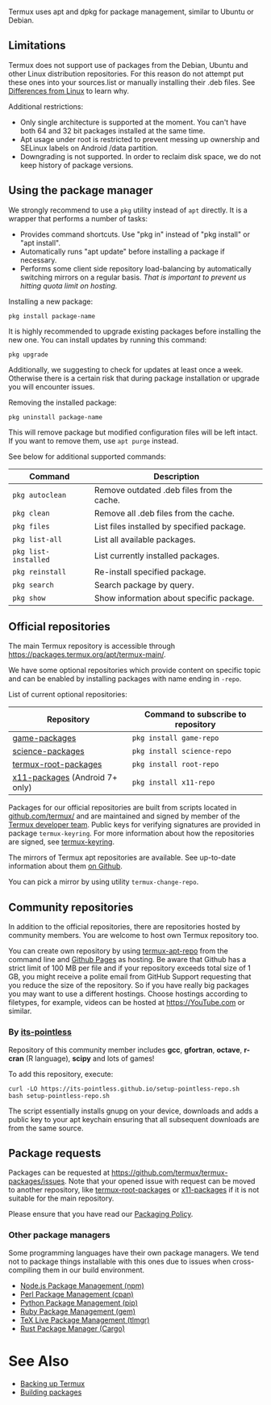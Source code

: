 Termux uses apt and dpkg for package management, similar to Ubuntu or
Debian.

## Limitations

Termux does not support use of packages from the Debian, Ubuntu and
other Linux distribution repositories. For this reason do not attempt
put these ones into your sources.list or manually installing their .deb
files. See [Differences from Linux](Differences_from_Linux)
to learn why.

Additional restrictions:

- Only single architecture is supported at the moment. You can't have
  both 64 and 32 bit packages installed at the same time.
- Apt usage under root is restricted to prevent messing up ownership and
  SELinux labels on Android /data partition.
- Downgrading is not supported. In order to reclaim disk space, we do
  not keep history of package versions.

## Using the package manager

We strongly recommend to use a `pkg` utility instead of `apt` directly.
It is a wrapper that performs a number of tasks:

- Provides command shortcuts. Use "pkg in" instead of "pkg install" or
  "apt install".
- Automatically runs "apt update" before installing a package if
  necessary.
- Performs some client side repository load-balancing by automatically
  switching mirrors on a regular basis. *That is important to prevent us
  hitting quota limit on hosting.*


Installing a new package:

`pkg install package-name`

It is highly recommended to upgrade existing packages before installing
the new one. You can install updates by running this command:

`pkg upgrade`

Additionally, we suggesting to check for updates at least once a week.
Otherwise there is a certain risk that during package installation or
upgrade you will encounter issues.

Removing the installed package:

`pkg uninstall package-name`

This will remove package but modified configuration files will be left
intact. If you want to remove them, use `apt purge` instead.

See below for additional supported commands:

| Command                   | Description                                |
|---------------------------|--------------------------------------------|
| `pkg autoclean`           | Remove outdated .deb files from the cache. |
| `pkg clean`               | Remove all .deb files from the cache.      |
| `pkg files `<package>     | List files installed by specified package. |
| `pkg list-all`            | List all available packages.               |
| `pkg list-installed`      | List currently installed packages.         |
| `pkg reinstall `<package> | Re-install specified package.              |
| `pkg search `<query>      | Search package by query.                   |
| `pkg show `<package>      | Show information about specific package.   |

## Official repositories

The main Termux repository is accessible through
<https://packages.termux.org/apt/termux-main/>.

We have some optional repositories which provide content on specific
topic and can be enabled by installing packages with name ending in
`-repo`.

List of current optional repositories:

| Repository                                                               | Command to subscribe to repository |
|--------------------------------------------------------------------------|------------------------------------|
| [game-packages](https://github.com/termux/game-packages)                 | `pkg install game-repo`            |
| [science-packages](https://github.com/termux/science-packages)           | `pkg install science-repo`         |
| [termux-root-packages](https://github.com/termux/termux-root-packages)   | `pkg install root-repo`            |
| [x11-packages](https://github.com/termux/x11-packages) (Android 7+ only) | `pkg install x11-repo`             |

Packages for our official repositories are built from scripts located in
[github.com/termux/](https://github.com/termux) and are maintained and
signed by member of the [Termux developer
team](https://github.com/orgs/termux/people). Public keys for verifying
signatures are provided in package `termux-keyring`. For more
information about how the repositories are signed, see
[termux-keyring](termux-keyring).

The mirrors of Termux apt repositories are available. See up-to-date
information about them [on
Github](https://github.com/termux/termux-packages/wiki/Mirrors).

You can pick a mirror by using utility `termux-change-repo`.

## Community repositories

In addition to the official repositories, there are repositories hosted
by community members. You are welcome to host own Termux repository too.

You can create own repository by using
[termux-apt-repo](https://github.com/termux/termux-apt-repo) from the
command line and [Github Pages](https://pages.github.com/) as hosting.
Be aware that Github has a strict limit of 100 MB per file and if your
repository exceeds total size of 1 GB, you might receive a polite email
from GitHub Support requesting that you reduce the size of the
repository. So if you have really big packages you may want to use a
different hostings. Choose hostings according to filetypes, for example,
videos can be hosted at <https://YouTube.com> or similar.

### By [its-pointless](https://github.com/its-pointless/its-pointless.github.io)

Repository of this community member includes **gcc**, **gfortran**,
**octave**, **r-cran** (R language), **scipy** and lots of games!

To add this repository, execute:

    curl -LO https://its-pointless.github.io/setup-pointless-repo.sh
    bash setup-pointless-repo.sh

The script essentially installs gnupg on your device, downloads and adds
a public key to your apt keychain ensuring that all subsequent downloads
are from the same source.

## Package requests

Packages can be requested at
<https://github.com/termux/termux-packages/issues>. Note that your
opened issue with request can be moved to another repository, like
[termux-root-packages](https://github.com/termux/termux-root-packages)
or [x11-packages](https://github.com/termux/x11-packages) if it is not
suitable for the main repository.

Please ensure that you have read our [Packaging
Policy](https://github.com/termux/termux-packages/blob/master/CONTRIBUTING.md#a-note-about-package-requests).

### Other package managers

Some programming languages have their own package managers. We tend not
to package things installable with this ones due to issues when
cross-compiling them in our build environment.

- [Node.js Package Management (npm)](Node.js)
- [Perl Package Management (cpan)](Perl)
- [Python Package Management (pip)](Python)
- [Ruby Package Management (gem)](Ruby)
- [TeX Live Package Management (tlmgr)](TeX_Live)
- [Rust Package Manager
  (Cargo)](Development_Environments#Rust)

# See Also

- [Backing up Termux](Backing_up_Termux)
- [Building packages](Building_packages)
